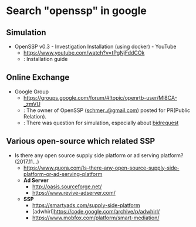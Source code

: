 # Search "openssp" in google


## Simulation
* OpenSSP v0.3 - Investigation Installation (using docker) - YouTube
  - <https://www.youtube.com/watch?v=tPgNjFddCOk>
  - : Installation guide



## Online Exchange
* Google Group
  - <https://groups.google.com/forum/#!topic/openrtb-user/Ml8CA-_zmVU>
  - : The owner of OpenSSP (schmer..@gmail.com) posted for PR(Public Relation).
  - : There was question for simulation, especially about [bidrequest]()


## Various open-source which related SSP
* Is there any open source supply side platform or ad serving platform?  (2017.11...)
  - <https://www.quora.com/Is-there-any-open-source-supply-side-platform-or-ad-serving-platform>
  - __Ad Server__
    - <http://oasis.sourceforge.net/>
    - <https://www.revive-adserver.com/>
  - __SSP__
    - <https://smartyads.com/supply-side-platform>
    - [adwhirl]<https://code.google.com/archive/p/adwhirl/>
    - <https://www.mobfox.com/platform/smart-mediation/>















